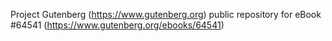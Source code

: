 Project Gutenberg (https://www.gutenberg.org) public repository for
eBook #64541 (https://www.gutenberg.org/ebooks/64541)
